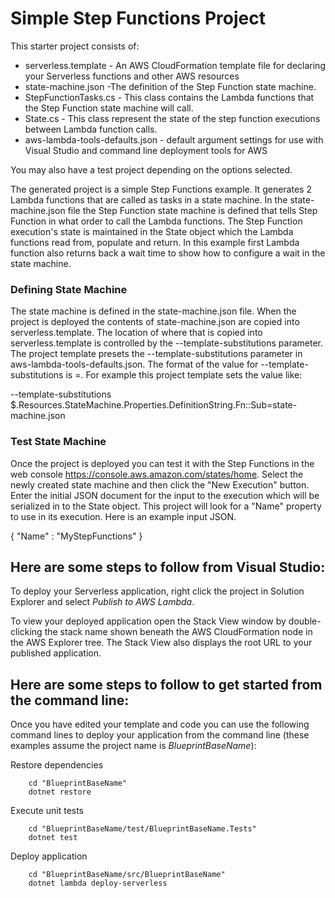 # Simple Step Functions Project

This starter project consists of:
* serverless.template - An AWS CloudFormation template file for declaring your Serverless functions and other AWS resources
* state-machine.json -The definition of the Step Function state machine.
* StepFunctionTasks.cs - This class contains the Lambda functions that the Step Function state machine will call.
* State.cs - This class represent the state of the step function executions between Lambda function calls.
* aws-lambda-tools-defaults.json - default argument settings for use with Visual Studio and command line deployment tools for AWS

You may also have a test project depending on the options selected.

The generated project is a simple Step Functions example. It generates 2 Lambda functions that are called as tasks in a state machine. 
In the state-machine.json file the Step Function state machine is defined that tells Step Function in 
what order to call the Lambda functions. The Step Function execution's state is maintained in the State object which the
Lambda functions read from, populate and return. In this example first Lambda function also returns back a wait time to show how to configure
a wait in the state machine.

### Defining State Machine

The state machine is defined in the state-machine.json file. When the project is deployed the contents of state-machine.json 
are copied into serverless.template. The location of where that is copied into serverless.template is controlled by the 
--template-substitutions parameter. The project template presets the --template-substitutions parameter in 
aws-lambda-tools-defaults.json. The format of the value for --template-substitutions is <json-path>=<file-name>.
For example this project template sets the value like:

--template-substitutions $.Resources.StateMachine.Properties.DefinitionString.Fn::Sub=state-machine.json

### Test State Machine

Once the project is deployed you can test it with the Step Functions in the web console https://console.aws.amazon.com/states/home. Select the newly created state machine and then click the
"New Execution" button. Enter the initial JSON document for the input to the execution which will be serialized in to the State object. This project will look for a "Name" property to use in its execution. Here is an example input JSON.

{
    "Name" : "MyStepFunctions"
}


## Here are some steps to follow from Visual Studio:

To deploy your Serverless application, right click the project in Solution Explorer and select *Publish to AWS Lambda*.

To view your deployed application open the Stack View window by double-clicking the stack name shown beneath the AWS CloudFormation node in the AWS Explorer tree. The Stack View also displays the root URL to your published application.

## Here are some steps to follow to get started from the command line:

Once you have edited your template and code you can use the following command lines to deploy your application from the command line (these examples assume the project name is *BlueprintBaseName*):

Restore dependencies
```
    cd "BlueprintBaseName"
    dotnet restore
```

Execute unit tests
```
    cd "BlueprintBaseName/test/BlueprintBaseName.Tests"
    dotnet test
```

Deploy application
```
    cd "BlueprintBaseName/src/BlueprintBaseName"
    dotnet lambda deploy-serverless
```
